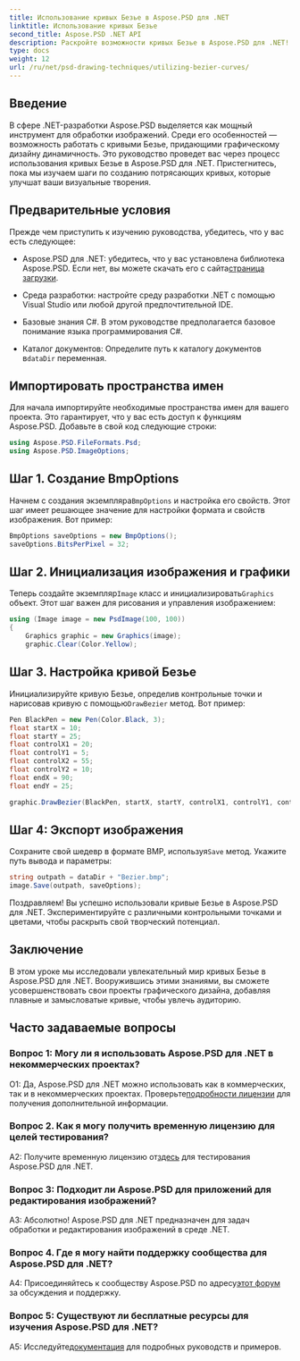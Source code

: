 ```yaml
---
title: Использование кривых Безье в Aspose.PSD для .NET
linktitle: Использование кривых Безье
second_title: Aspose.PSD .NET API
description: Раскройте возможности кривых Безье в Aspose.PSD для .NET! Изучите шаг за шагом с помощью этого руководства. Улучшите свою игру в области графического дизайна уже сегодня.
type: docs
weight: 12
url: /ru/net/psd-drawing-techniques/utilizing-bezier-curves/
---
```

## Введение

В сфере .NET-разработки Aspose.PSD выделяется как мощный инструмент для обработки изображений. Среди его особенностей — возможность работать с кривыми Безье, придающими графическому дизайну динамичность. Это руководство проведет вас через процесс использования кривых Безье в Aspose.PSD для .NET. Пристегнитесь, пока мы изучаем шаги по созданию потрясающих кривых, которые улучшат ваши визуальные творения.

## Предварительные условия

Прежде чем приступить к изучению руководства, убедитесь, что у вас есть следующее:

-  Aspose.PSD для .NET: убедитесь, что у вас установлена библиотека Aspose.PSD. Если нет, вы можете скачать его с сайта[страница загрузки](https://releases.aspose.com/psd/net/).

- Среда разработки: настройте среду разработки .NET с помощью Visual Studio или любой другой предпочтительной IDE.

- Базовые знания C#. В этом руководстве предполагается базовое понимание языка программирования C#.

- Каталог документов: Определите путь к каталогу документов в`dataDir` переменная.

## Импортировать пространства имен

Для начала импортируйте необходимые пространства имен для вашего проекта. Это гарантирует, что у вас есть доступ к функциям Aspose.PSD. Добавьте в свой код следующие строки:

```csharp
using Aspose.PSD.FileFormats.Psd;
using Aspose.PSD.ImageOptions;
```

## Шаг 1. Создание BmpOptions

 Начнем с создания экземпляра`BmpOptions` и настройка его свойств. Этот шаг имеет решающее значение для настройки формата и свойств изображения. Вот пример:

```csharp
BmpOptions saveOptions = new BmpOptions();
saveOptions.BitsPerPixel = 32;
```

## Шаг 2. Инициализация изображения и графики

 Теперь создайте экземпляр`Image` класс и инициализировать`Graphics` объект. Этот шаг важен для рисования и управления изображением:

```csharp
using (Image image = new PsdImage(100, 100))
{
    Graphics graphic = new Graphics(image);
    graphic.Clear(Color.Yellow);
```

## Шаг 3. Настройка кривой Безье

 Инициализируйте кривую Безье, определив контрольные точки и нарисовав кривую с помощью`DrawBezier` метод. Вот пример:

```csharp
Pen BlackPen = new Pen(Color.Black, 3);
float startX = 10;
float startY = 25;
float controlX1 = 20;
float controlY1 = 5;
float controlX2 = 55;
float controlY2 = 10;
float endX = 90;
float endY = 25;

graphic.DrawBezier(BlackPen, startX, startY, controlX1, controlY1, controlX2, controlY2, endX, endY);
```

## Шаг 4: Экспорт изображения

 Сохраните свой шедевр в формате BMP, используя`Save` метод. Укажите путь вывода и параметры:

```csharp
string outpath = dataDir + "Bezier.bmp";
image.Save(outpath, saveOptions);
```

Поздравляем! Вы успешно использовали кривые Безье в Aspose.PSD для .NET. Экспериментируйте с различными контрольными точками и цветами, чтобы раскрыть свой творческий потенциал.

## Заключение

В этом уроке мы исследовали увлекательный мир кривых Безье в Aspose.PSD для .NET. Вооружившись этими знаниями, вы сможете усовершенствовать свои проекты графического дизайна, добавляя плавные и замысловатые кривые, чтобы увлечь аудиторию.

## Часто задаваемые вопросы

### Вопрос 1: Могу ли я использовать Aspose.PSD для .NET в некоммерческих проектах?

 О1: Да, Aspose.PSD для .NET можно использовать как в коммерческих, так и в некоммерческих проектах. Проверьте[подробности лицензии](https://purchase.aspose.com/buy) для получения дополнительной информации.

### Вопрос 2. Как я могу получить временную лицензию для целей тестирования?

 A2: Получите временную лицензию от[здесь](https://purchase.aspose.com/temporary-license/) для тестирования Aspose.PSD для .NET.

### Вопрос 3: Подходит ли Aspose.PSD для приложений для редактирования изображений?

А3: Абсолютно! Aspose.PSD для .NET предназначен для задач обработки и редактирования изображений в среде .NET.

### Вопрос 4. Где я могу найти поддержку сообщества для Aspose.PSD для .NET?

A4: Присоединяйтесь к сообществу Aspose.PSD по адресу[этот форум](https://forum.aspose.com/c/psd/34) за обсуждения и поддержку.

### Вопрос 5: Существуют ли бесплатные ресурсы для изучения Aspose.PSD для .NET?

 A5: Исследуйте[документация](https://reference.aspose.com/psd/net/) для подробных руководств и примеров.